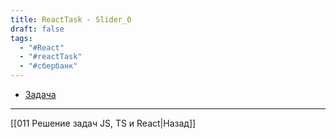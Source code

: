 ```yaml
---
title: ReactTask - Slider_0
draft: false
tags:
  - "#React"
  - "#reactTask"
  - "#сбербанк"
---
```


* [Задача](https://codesandbox.io/s/middle-test-forked-qimcpc?file=/src/App.js)

___

[[011 Решение задач JS, TS и React|Назад]]